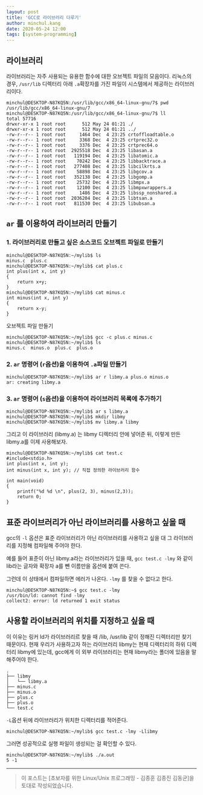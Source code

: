 ```yaml
---
layout: post
title: 'GCC로 라이브러리 다루기'
author: minchul.kang
date: 2020-05-24 12:00
tags: [system-programming]
---
```


## 라이브러리

라이브러리는 자주 사용되는 유용한 함수에 대한 오브젝트 파일의 모음이다. 리눅스의 경우, `/usr/lib` 디렉터리 아래 `.a`확장자를 가진 파일이 시스템에서 제공하는 라이브러리이다.

```
minchul@DESKTOP-N87KQ5N:/usr/lib/gcc/x86_64-linux-gnu/7$ pwd
/usr/lib/gcc/x86_64-linux-gnu/7
minchul@DESKTOP-N87KQ5N:/usr/lib/gcc/x86_64-linux-gnu/7$ ll
total 57716
drwxr-xr-x 1 root root      512 May 24 01:21 ./
drwxr-xr-x 1 root root      512 May 24 01:21 ../
-rw-r--r-- 1 root root     1464 Dec  4 23:25 crtoffloadtable.o
-rw-r--r-- 1 root root     3368 Dec  4 23:25 crtprec32.o
-rw-r--r-- 1 root root     3376 Dec  4 23:25 crtprec64.o
-rw-r--r-- 1 root root  2925518 Dec  4 23:25 libasan.a
-rw-r--r-- 1 root root   119194 Dec  4 23:25 libatomic.a
-rw-r--r-- 1 root root    70242 Dec  4 23:25 libbacktrace.a
-rw-r--r-- 1 root root   277408 Dec  4 23:25 libcilkrts.a
-rw-r--r-- 1 root root    58898 Dec  4 23:25 libgcov.a
-rw-r--r-- 1 root root   352138 Dec  4 23:25 libgomp.a
-rw-r--r-- 1 root root    25732 Dec  4 23:25 libmpx.a
-rw-r--r-- 1 root root    12100 Dec  4 23:25 libmpxwrappers.a
-rw-r--r-- 1 root root     1486 Dec  4 23:25 libssp_nonshared.a
-rw-r--r-- 1 root root  2036204 Dec  4 23:25 libtsan.a
-rw-r--r-- 1 root root   811530 Dec  4 23:25 libubsan.a
```

## `ar` 를 이용하여 라이브러리 만들기

### 1. 라이브러리로 만들고 싶은 소스코드 오브젝트 파일로 만들기

```
minchul@DESKTOP-N87KQ5N:~/mylib$ ls
minus.c  plus.c
minchul@DESKTOP-N87KQ5N:~/mylib$ cat plus.c
int plus(int x, int y)
{
    return x+y;
}
minchul@DESKTOP-N87KQ5N:~/mylib$ cat minus.c
int minus(int x, int y)
{
    return x-y;
}
```

오브젝트 파일 만들기

```
minchul@DESKTOP-N87KQ5N:~/mylib$ gcc -c plus.c minus.c
minchul@DESKTOP-N87KQ5N:~/mylib$ ls
minus.c  minus.o  plus.c  plus.o
```
### 2. `ar` 명령어 (`r`옵션)을 이용하여 `.a`파일 만들기

```
minchul@DESKTOP-N87KQ5N:~/mylib$ ar r libmy.a plus.o minus.o
ar: creating libmy.a
```

### 3. `ar` 명령어 (`s`옵션)을 이용하여 라이브러리 목록에 추가하기 

```
minchul@DESKTOP-N87KQ5N:~/mylib$ ar s libmy.a
minchul@DESKTOP-N87KQ5N:~/mylib$ mkdir libmy
minchul@DESKTOP-N87KQ5N:~/mylib$ mv libmy.a libmy
```

그리고 이 라이브러리 (libmy.a) 는 libmy 디렉터리 안에 넣어준 뒤, 
이렇게 만든 libmy.a를 이제 사용해보자.

```
minchul@DESKTOP-N87KQ5N:~/mylib$ cat test.c
#include<stdio.h>
int plus(int x, int y);
int minus(int x, int y); // 직접 정의한 라이브러리 함수

int main(void)
{
    printf("%d %d \n", plus(2, 3), minus(2,3));
    return 0;
}
```

## 표준 라이브러리가 아닌 라이브러리를 사용하고 싶을 때 

gcc의 `-l` 옵션은 표준 라이브러리가 아닌 라이브러리를 사용하고 싶을 대 그 라이브러리를 지정해 컴파일해 주어야 한다. 

예를 들어 표준이 아닌 libmy.a라는 라이브러리가 있을 때, `gcc test.c -lmy` 와 같이 lib라는 글자와 확장자 a를 뺀 이름만을 옵션에 붙여 쓴다. 

그런데 이 상태에서 컴파일하면 에러가 나온다. `-lmy` 를 찾을 수 없다고 한다.

```
minchul@DESKTOP-N87KQ5N:~$ gcc test.c -lmy
/usr/bin/ld: cannot find -lmy
collect2: error: ld returned 1 exit status
```


## 사용할 라이브러리의 위치를 지정하고 싶을 때

이 이유는 링커 ld가 라이브러리르 찾을 때 /lib, /usr/lib 같이 정해진 디렉터리만 찾기 때문이다. 현재 우리가 사용하고자 하는 라이브러리 libmy는 현재 디렉터리의 하위 디렉터리 libmy에 있는데, gcc에게 이 외부 라이브러리는 현재 libmy라는 폴더에 있음을 말해주어야 한다.

```
.
├── libmy
│   └── libmy.a
├── minus.c
├── minus.o
├── plus.c
├── plus.o
└── test.c
```

`-L`옵션 뒤에 라이브러리가 위치한 디렉터리를 적어준다.

```
minchul@DESKTOP-N87KQ5N:~/mylib$ gcc test.c -lmy -Llibmy
```

그러면 성공적으로 실행 파일이 생성되는 걸 확인할 수 있다.

```
minchul@DESKTOP-N87KQ5N:~/mylib$ ./a.out
5 -1
```



---

> 이 포스트는 [초보자를 위한 Linux/Unix 프로그래밍 - 김종훈 김종진 김동균]을 토대로 작성되었습니다.